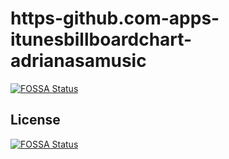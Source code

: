 # https-github.com-apps-itunesbillboardchart-adrianasamusic
[![FOSSA Status](https://app.fossa.com/api/projects/git%2Bgithub.com%2FAremixdj%2Fhttps-github.com-apps-itunesbillboardchart-adrianasamusic.svg?type=shield)](https://app.fossa.com/projects/git%2Bgithub.com%2FAremixdj%2Fhttps-github.com-apps-itunesbillboardchart-adrianasamusic?ref=badge_shield)



## License
[![FOSSA Status](https://app.fossa.com/api/projects/git%2Bgithub.com%2FAremixdj%2Fhttps-github.com-apps-itunesbillboardchart-adrianasamusic.svg?type=large)](https://app.fossa.com/projects/git%2Bgithub.com%2FAremixdj%2Fhttps-github.com-apps-itunesbillboardchart-adrianasamusic?ref=badge_large)